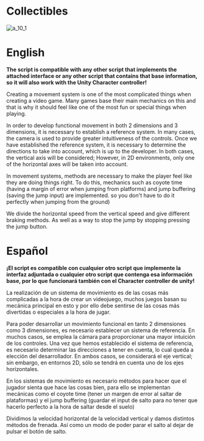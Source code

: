 # Collectibles
![a_10_1](https://github.com/OsmareDev/OsmareUnityModules/assets/50903643/77cd6e92-79d9-4e46-b31c-046196e457d4)


# English

**The script is compatible with any other script that implements the attached interface or any other script that contains that base information, so it will also work with the Unity Character controller!**

Creating a movement system is one of the most complicated things when creating a video game. Many games base their main mechanics on this and that is why it should feel like one of the most fun or special things when playing.

In order to develop functional movement in both 2 dimensions and 3 dimensions, it is necessary to establish a reference system. In many cases, the camera is used to provide greater intuitiveness of the controls. Once we have established the reference system, it is necessary to determine the directions to take into account, which is up to the developer. In both cases, the vertical axis will be considered; However, in 2D environments, only one of the horizontal axes will be taken into account.

In movement systems, methods are necessary to make the player feel like they are doing things right. To do this, mechanics such as coyote time (having a margin of error when jumping from platforms) and jump buffering (saving the jump input) are implemented. so you don't have to do it perfectly when jumping from the ground)

We divide the horizontal speed from the vertical speed and give different braking methods. As well as a way to stop the jump by stopping pressing the jump button.

# Español

**¡El script es compatible con cualquier otro script que implemente la interfaz adjuntada o cualquier otro script que contenga esa información base, por lo que funcionará también con el Character controller de unity!**

La realización de un sistema de movimiento es de las cosas más complicadas a la hora de crear un videojuego, muchos juegos basan su mecánica principal en esto y por ello debe sentirse de las cosas más divertidas o especiales a la hora de jugar. 

Para poder desarrollar un movimiento funcional en tanto 2 dimensiones como 3 dimensiones, es necesario establecer un sistema de referencia. En muchos casos, se emplea la cámara para proporcionar una mayor intuición de los controles. Una vez que hemos establecido el sistema de referencia, es necesario determinar las direcciones a tener en cuenta, lo cual queda a elección del desarrollador. En ambos casos, se considerará el eje vertical; sin embargo, en entornos 2D, sólo se tendrá en cuenta uno de los ejes horizontales.

En los sistemas de movimiento es necesario métodos para hacer que el jugador sienta que hace las cosas bien, para ello se implementan mecánicas como el coyote time (tener un margen de error al saltar de plataformas) y el jump buffering (guardar el input de salto para no tener que hacerlo perfecto a la hora de saltar desde el suelo)

Dividimos la velocidad horizontal de la velocidad vertical y damos distintos métodos de frenada. Así como un modo de poder parar el salto al dejar de pulsar el botón de salto.

